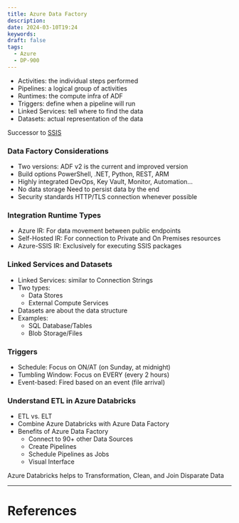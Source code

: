 ```yaml
---
title: Azure Data Factory
description: 
date: 2024-03-10T19:24
keywords: 
draft: false
tags:
  - Azure
  - DP-900
---
```

- Activities: the individual steps performed
- Pipelines: a logical group of activities
- Runtimes: the compute infra of ADF
- Triggers: define when a pipeline will run
- Linked Services: tell where to find the data
- Datasets: actual representation of the data

Successor to [SSIS](/notes/computer/microsoft/azure/big-data/azure-databricks/azure-data-factory/ssis)
### Data Factory Considerations
- Two versions: ADF v2 is the current and improved version
- Build options PowerShell, .NET, Python, REST, ARM
- Highly integrated DevOps, Key Vault, Monitor, Automation…
- No data storage Need to persist data by the end
- Security standards HTTP/TLS connection whenever possible
### Integration Runtime Types
- Azure IR: For data movement between public endpoints
- Self-Hosted IR: For connection to Private and On Premises resources
- Azure-SSIS IR: Exclusively for executing SSIS packages

### Linked Services and Datasets
- Linked Services: similar to Connection Strings
- Two types:
	- Data Stores
	- External Compute Services
- Datasets are about the data structure
- Examples:
	- SQL Database/Tables
	- Blob Storage/Files
### Triggers
- Schedule: Focus on ON/AT (on Sunday, at midnight)
- Tumbling Window: Focus on EVERY (every 2 hours)
- Event-based: Fired based on an event (file arrival)
### Understand ETL in Azure Databricks
- ETL vs. ELT
- Combine Azure Databricks with Azure Data Factory
- Benefits of Azure Data Factory
    - Connect to 90+ other Data Sources
    - Create Pipelines
    - Schedule Pipelines as Jobs
    - Visual Interface

Azure Databricks helps to Transformation, Clean, and Join Disparate Data

---
# References
